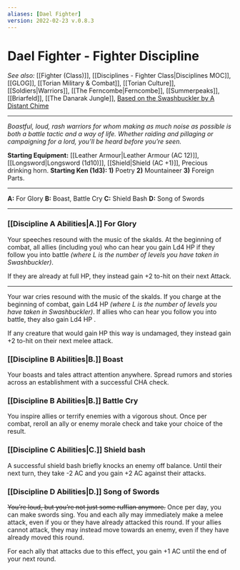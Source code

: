 ```yaml
---
aliases: [Dael Fighter]
version: 2022-02-23 v.0.8.3
---
```

# Dael Fighter - Fighter Discipline
*See also:* [[Fighter (Class)]], [[Disciplines - Fighter Class|Disciplines MOC]], [[GLOG]], [[Torian Military & Combat]], [[Torian Culture]], [[Soldiers|Warriors]], [[The Ferncombe|Ferncombe]], [[Summerpeaks]], [[Briarfeld]], [[The Danarak Jungle]], [Based on the Swashbuckler by A Distant Chime](https://espharel.blogspot.com/2020/01/glog-fighter-disciplines-bravo.html)
___
*Boastful, loud, rash warriors for whom making as much noise as possible is both a battle tactic and a way of life. Whether raiding and pillaging or campaigning for a lord, you’ll be heard before you’re seen.*

**Starting Equipment:** [[Leather Armour|Leather Armour (AC 12)]], [[Longsword|Longsword (1d10)]], [[Shield|Shield (AC +1)]], Precious drinking horn.
**Starting Ken (1d3): 1)** Poetry **2)** Mountaineer **3)** Foreign Parts.
___
**A:** For Glory
**B:** Boast, Battle Cry
**C:** Shield Bash
**D:** Song of Swords
___

### [[Discipline A Abilities|A.]] For Glory
  
Your speeches resound with the music of the skalds. At the beginning of combat, all allies (including you) who can hear you gain Ld4 HP if they follow you into battle *(where L is the number of levels you have taken in Swashbuckler)*.

If they are already at full HP, they instead gain +2 to-hit on their next Attack.

---
Your war cries resound with the music of the skalds. If you charge at the beginning of combat, gain Ld4 HP *(where L is the number of levels you have taken in Swashbuckler)*. If allies who can hear you follow you into battle, they also gain Ld4 HP .

If any creature that would gain HP this way is undamaged, they instead gain +2 to-hit on their next melee attack.

### [[Discipline B Abilities|B.]] Boast
Your boasts and tales attract attention anywhere. Spread rumors and stories across an establishment with a successful CHA check.

### [[Discipline B Abilities|B.]] Battle Cry
You inspire allies or terrify enemies with a vigorous shout. Once per combat, reroll an ally or enemy morale check and take your choice of the result.

### [[Discipline C Abilities|C.]] Shield bash
A successful shield bash briefly knocks an enemy off balance. Until their next turn, they take -2 AC and you gain +2 AC against their attacks.

### [[Discipline D Abilities|D.]] Song of Swords
~~You’re loud, but you’re not just some ruffian anymore.~~ Once per day, you can make swords sing. You and each ally may immediately make a melee attack, even if you or they have already attacked this round. If your allies cannot attack, they may instead move towards an enemy, even if they have already moved this round. 

For each ally that attacks due to this effect, you gain +1 AC until the end of your next round. 